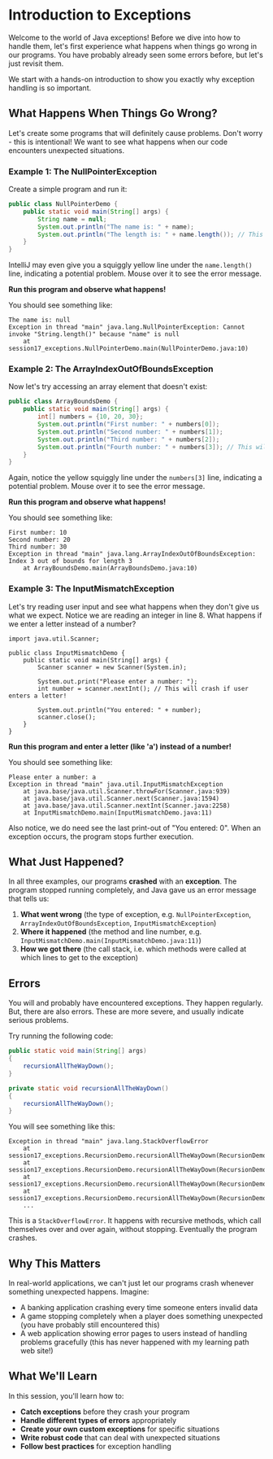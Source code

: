 # Introduction to Exceptions

Welcome to the world of Java exceptions! Before we dive into how to handle them, let's first experience what happens when things go wrong in our programs. You have probably already seen some errors before, but let's just revisit them. 

We start with a hands-on introduction to show you exactly why exception handling is so important.

## What Happens When Things Go Wrong?

Let's create some programs that will definitely cause problems. Don't worry - this is intentional! We want to see what happens when our code encounters unexpected situations.

### Example 1: The NullPointerException

Create a simple program and run it:

```java
public class NullPointerDemo {
    public static void main(String[] args) {
        String name = null;
        System.out.println("The name is: " + name);
        System.out.println("The length is: " + name.length()); // This will crash!
    }
}
```

IntelliJ may even give you a squiggly yellow line under the `name.length()` line, indicating a potential problem. Mouse over it to see the error message.

**Run this program and observe what happens!**

You should see something like:
```javastacktrace
The name is: null
Exception in thread "main" java.lang.NullPointerException: Cannot invoke "String.length()" because "name" is null
	at session17_exceptions.NullPointerDemo.main(NullPointerDemo.java:10)
```

### Example 2: The ArrayIndexOutOfBoundsException

Now let's try accessing an array element that doesn't exist:

```java
public class ArrayBoundsDemo {
    public static void main(String[] args) {
        int[] numbers = {10, 20, 30};
        System.out.println("First number: " + numbers[0]);
        System.out.println("Second number: " + numbers[1]);
        System.out.println("Third number: " + numbers[2]);
        System.out.println("Fourth number: " + numbers[3]); // This will crash!
    }
}
```

Again, notice the yellow squiggly line under the `numbers[3]` line, indicating a potential problem. Mouse over it to see the error message.

**Run this program and observe what happens!**

You should see something like:
```javastacktrace
First number: 10
Second number: 20
Third number: 30
Exception in thread "main" java.lang.ArrayIndexOutOfBoundsException: Index 3 out of bounds for length 3
    at ArrayBoundsDemo.main(ArrayBoundsDemo.java:10)
```

### Example 3: The InputMismatchException

Let's try reading user input and see what happens when they don't give us what we expect. Notice we are reading an integer in line 8. What happens if we enter a letter instead of a number?

```java{8}
import java.util.Scanner;

public class InputMismatchDemo {
    public static void main(String[] args) {
        Scanner scanner = new Scanner(System.in);
        
        System.out.print("Please enter a number: ");
        int number = scanner.nextInt(); // This will crash if user enters a letter!
        
        System.out.println("You entered: " + number);
        scanner.close();
    }
}
```

**Run this program and enter a letter (like 'a') instead of a number!**

You should see something like:

```javastacktrace
Please enter a number: a
Exception in thread "main" java.util.InputMismatchException
    at java.base/java.util.Scanner.throwFor(Scanner.java:939)
    at java.base/java.util.Scanner.next(Scanner.java:1594)
    at java.base/java.util.Scanner.nextInt(Scanner.java:2258)
    at InputMismatchDemo.main(InputMismatchDemo.java:11)
```

Also notice, we do need see the last print-out of "You entered: 0". When an exception occurs, the program stops further execution.

## What Just Happened?

In all three examples, our programs **crashed** with an **exception**. The program stopped running completely, and Java gave us an error message that tells us:

1. **What went wrong** (the type of exception, e.g. `NullPointerException`, `ArrayIndexOutOfBoundsException`, `InputMismatchException`)
2. **Where it happened** (the method and line number, e.g. `InputMismatchDemo.main(InputMismatchDemo.java:11)`)
3. **How we got there** (the call stack, i.e. which methods were called at which lines to get to the exception)


## Errors

You will and probably have encountered exceptions. They happen regularly. But, there are also errors. These are more severe, and usually indicate serious problems.

Try running the following code:

```java
public static void main(String[] args)
{
    recursionAllTheWayDown();
}

private static void recursionAllTheWayDown()
{
    recursionAllTheWayDown();
}  
```

You will see something like this:

```javastacktrace
Exception in thread "main" java.lang.StackOverflowError
    at session17_exceptions.RecursionDemo.recursionAllTheWayDown(RecursionDemo.java:19)
    at session17_exceptions.RecursionDemo.recursionAllTheWayDown(RecursionDemo.java:19)
    at session17_exceptions.RecursionDemo.recursionAllTheWayDown(RecursionDemo.java:19)
    at session17_exceptions.RecursionDemo.recursionAllTheWayDown(RecursionDemo.java:19)
    ...
```

This is a `StackOverflowError`. It happens with recursive methods, which call themselves over and over again, without stopping. Eventually the program crashes. 


## Why This Matters

In real-world applications, we can't just let our programs crash whenever something unexpected happens. Imagine:

- A banking application crashing every time someone enters invalid data
- A game stopping completely when a player does something unexpected (you have probably still encountered this)
- A web application showing error pages to users instead of handling problems gracefully (this has never happened with my learning path web site!)

## What We'll Learn

In this session, you'll learn how to:

- **Catch exceptions** before they crash your program
- **Handle different types of errors** appropriately
- **Create your own custom exceptions** for specific situations
- **Write robust code** that can deal with unexpected situations
- **Follow best practices** for exception handling